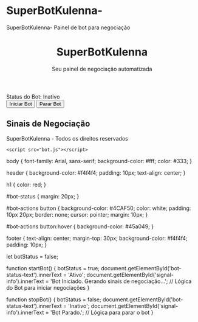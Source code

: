 # SuperBotKulenna-
SuperBotKulenna- Painel de bot para negociação
<!DOCTYPE html>
<html lang="pt">
<head>
    <meta charset="UTF-8">
    <meta name="viewport" content="width=device-width, initial-scale=1.0">
    <title>SuperBotKulenna</title>
    <link rel="stylesheet" href="style.css">
</head>
<body>
    <header>
        <h1>SuperBotKulenna</h1>
        <p>Seu painel de negociação automatizada</p>
    </header>
    <main>
        <!-- Conteúdo do painel, botões, gráficos, etc -->
        <div id="bot-status">Status do Bot: <span id="bot-status-text">Inativo</span></div>
        <div id="bot-actions">
            <button onclick="startBot()">Iniciar Bot</button>
            <button onclick="stopBot()">Parar Bot</button>
        </div>
        <div id="signals">
            <h2>Sinais de Negociação</h2>
            <div id="signal-info"></div>
        </div>
    </main>
    <footer>
        <p>SuperBotKulenna - Todos os direitos reservados</p>
    </footer>

    <script src="bot.js"></script>
</body>
</html>
body {
    font-family: Arial, sans-serif;
    background-color: #fff;
    color: #333;
}

header {
    background-color: #f4f4f4;
    padding: 10px;
    text-align: center;
}

h1 {
    color: red;
}

#bot-status {
    margin: 20px;
}

#bot-actions button {
    background-color: #4CAF50;
    color: white;
    padding: 10px 20px;
    border: none;
    cursor: pointer;
    margin: 10px;
}

#bot-actions button:hover {
    background-color: #45a049;
}

footer {
    text-align: center;
    margin-top: 30px;
    background-color: #f4f4f4;
    padding: 10px;
}

let botStatus = false;

function startBot() {
    botStatus = true;
    document.getElementById('bot-status-text').innerText = 'Ativo';
    document.getElementById('signal-info').innerText = 'Bot Iniciado. Gerando sinais de negociação...';
    // Lógica do Bot para iniciar negociações
}

function stopBot() {
    botStatus = false;
    document.getElementById('bot-status-text').innerText = 'Inativo';
    document.getElementById('signal-info').innerText = 'Bot Parado.';
    // Lógica para parar o bot
}
